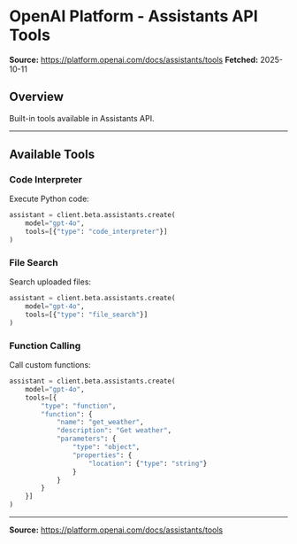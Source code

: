 # OpenAI Platform - Assistants API Tools

**Source:** https://platform.openai.com/docs/assistants/tools
**Fetched:** 2025-10-11

## Overview

Built-in tools available in Assistants API.

---

## Available Tools

### Code Interpreter

Execute Python code:

```python
assistant = client.beta.assistants.create(
    model="gpt-4o",
    tools=[{"type": "code_interpreter"}]
)
```

### File Search

Search uploaded files:

```python
assistant = client.beta.assistants.create(
    model="gpt-4o",
    tools=[{"type": "file_search"}]
)
```

### Function Calling

Call custom functions:

```python
assistant = client.beta.assistants.create(
    model="gpt-4o",
    tools=[{
        "type": "function",
        "function": {
            "name": "get_weather",
            "description": "Get weather",
            "parameters": {
                "type": "object",
                "properties": {
                    "location": {"type": "string"}
                }
            }
        }
    }]
)
```

---

**Source:** https://platform.openai.com/docs/assistants/tools
